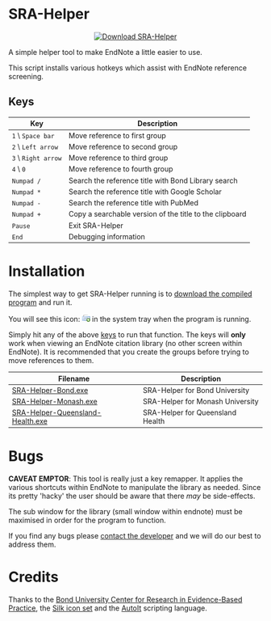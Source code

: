 SRA-Helper
==========

<p align="center"><a href="https://github.com/CREBP/SRA-Helper/raw/master/builds/SRA-Helper-Bond.exe">
  <img src="https://raw.githubusercontent.com/CREBP/SRA-Helper/master/src/img/download.png" alt="Download SRA-Helper"/>
</a></p>

A simple helper tool to make EndNote a little easier to use.

This script installs various hotkeys which assist with EndNote reference screening.


Keys
----

| Key                 | Description                                             |
|---------------------|---------------------------------------------------------|
| `1` \ `Space bar`   | Move reference to first group                           |
| `2` \ `Left arrow`  | Move reference to second group                          |
| `3` \ `Right arrow` | Move reference to third group                           |
| `4` \ `0`           | Move reference to fourth group                          |
| `Numpad /`          | Search the reference title with Bond Library search     |
| `Numpad *`          | Search the reference title with Google Scholar          |
| `Numpad -`          | Search the reference title with PubMed                  |
| `Numpad +`          | Copy a searchable version of the title to the clipboard |
| `Pause`             | Exit SRA-Helper                                         |
| `End`               | Debugging information                                   |



Installation
============
The simplest way to get SRA-Helper running is to [download the compiled program](https://github.com/CREBP/SRA-Helper/raw/master/builds/SRA-Helper-Bond.exe) and run it.

You will see this icon: ![SRA-Helper tray icon](src/SRA-Helper.png) in the system tray when the program is running.

Simply hit any of the above [keys](#keys) to run that function. The keys will **only** work when viewing an EndNote citation library (no other screen within EndNote). It is recommended that you create the groups before trying to move references to them.


| Filename                                                                                      | Description                      |
|-----------------------------------------------------------------------------------------------|----------------------------------|
| [SRA-Helper-Bond.exe](https://github.com/CREBP/SRA-Helper/raw/master/builds/SRA-Helper-Bond.exe)                           | SRA-Helper for Bond University   |
| [SRA-Helper-Monash.exe](https://github.com/CREBP/SRA-Helper/raw/master/builds/SRA-Helper-Monash.exe)                       | SRA-Helper for Monash University |
| [SRA-Helper-Queensland-Health.exe](https://github.com/CREBP/SRA-Helper/raw/master/builds/SRA-Helper-Queensland-Health.exe) | SRA-Helper for Queensland Health |


Bugs
====
**CAVEAT EMPTOR**: This tool is really just a key remapper. It applies the various shortcuts within EndNote to manipulate the library as needed. Since its pretty 'hacky' the user should be aware that there *may* be side-effects.

The sub window for the library (small window within endnote) must be maximised in order for the program to function.

If you find any bugs please [contact the developer](mailto:matt_carter@bond.edu.au) and we will do our best to address them.


Credits
=======
Thanks to the [Bond University Center for Research in Evidence-Based Practice](http://www.crebp.net.au), the [Silk icon set](http://www.famfamfam.com/lab/icons/silk) and the [AutoIt](http://autoitscript.com) scripting language.
